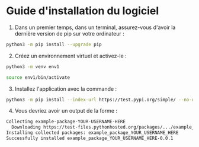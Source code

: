 # Guide d'installation du logiciel


1. Dans un premier temps, dans un terminal, assurez-vous d'avoir la dernière version de pip sur votre ordinateur : 

``` bash
python3 -m pip install --upgrade pip
```

2. Créez un environnement virtuel et activez-le : 

```bash
python3 -m venv env1

source env1/bin/activate
```

3. Installez l'application avec la commande : 

```bash
python3 -m pip install --index-url https://test.pypi.org/simple/ --no-deps example-package-YOUR-USERNAME-HERE
```

4. Vous devriez avoir un output de la forme : 

```bash
Collecting example-package-YOUR-USERNAME-HERE
  Downloading https://test-files.pythonhosted.org/packages/.../example_package_YOUR_USERNAME_HERE_0.0.1-py3-none-any.whl
Installing collected packages: example_package_YOUR_USERNAME_HERE
Successfully installed example_package_YOUR_USERNAME_HERE-0.0.1
```
